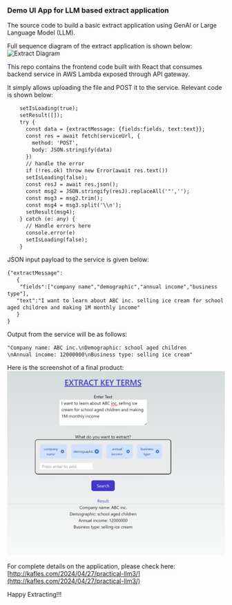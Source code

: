 ### Demo UI App for LLM based extract application
The source code to build a basic extract application using GenAI or Large Language Model (LLM). 

Full sequence diagram of the extract application is shown below: 
![Extract Diagram](arch.PNG)


This repo contains the frontend code built with React that consumes backend service in AWS Lambda exposed through API gateway.

It simply allows uploading the file and POST it to the service. Relevant code is shown below:  
```
    setIsLoading(true);
    setResult([]);
    try {
      const data = {extractMessage: {fields:fields, text:text}};
      const res = await fetch(serviceUrl, {
        method: 'POST',
        body: JSON.stringify(data)
      })
      // handle the error
      if (!res.ok) throw new Error(await res.text())
      setIsLoading(false);
      const resJ = await res.json();
      const msg2 = JSON.stringify(resJ).replaceAll('"','');
      const msg3 = msg2.trim();
      const msg4 = msg3.split('\\n');
      setResult(msg4);
    } catch (e: any) {
      // Handle errors here
      console.error(e)
      setIsLoading(false);
    }
```

JSON input payload to the service is given below:
```
{"extractMessage":
   {
    "fields":["company name","demographic","annual income","business type"],
   "text":"I want to learn about ABC inc. selling ice cream for school aged children and making 1M monthly income"
   }
}
```
Output from the service will be as follows:

```
"Company name: ABC inc.\nDemographic: school aged children
\nAnnual income: 12000000\nBusiness type: selling ice cream"
```

Here is the screenshot of a final product:
![Extract UI](extract.PNG)


For complete details on the application, please check here: [http://kafles.com/2024/04/27/practical-llm3/](http://kafles.com/2024/04/27/practical-llm3/)

Happy Extracting!!!
